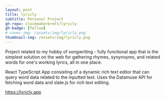 ```yaml
---
layout: post
title: lyricly
subtitle: Personal Project
gh-repo: clockmakerbrett/lyricly
gh-badge: [follow]
# cover-img: /assets/img/lyricly.png
thumbnail-img: /assets/img/lyricly.png
---
```

Project related to my hobby of songwriting - fully functional app that is the simplest solution on the web for gathering rhymes, synynoyms, and related words for one's working lyrics, all in one place.

React TypeScript App consisting of a dynamic rich text editor that can query word data related to the inputted text. Uses the Datamuse API for fetching word data and slate.js for rich text editing.

<a href="https://lyricly.app" target="_blank">https://lyricly.app</a>
